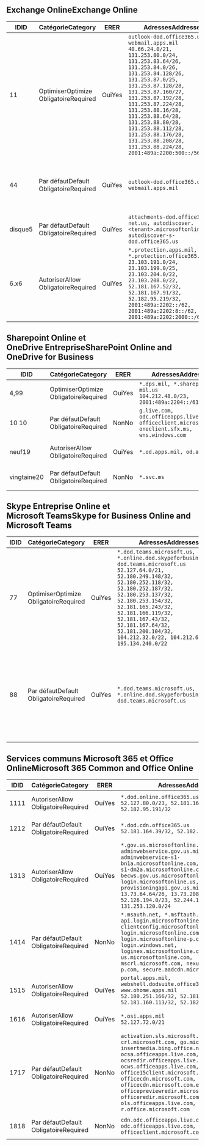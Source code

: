 <!--THIS FILE IS AUTOMATICALLY GENERATED. MANUAL CHANGES WILL BE OVERWRITTEN.-->
<!--Please contact the Office 365 Endpoints team with any questions.-->
<!--USGovDoD endpoints version 2019042900-->
<!--File generated 2019-04-29 11:00:11.5767-->

## <a name="exchange-online"></a><span data-ttu-id="70501-101">Exchange Online</span><span class="sxs-lookup"><span data-stu-id="70501-101">Exchange Online</span></span>

<span data-ttu-id="70501-102">ID</span><span class="sxs-lookup"><span data-stu-id="70501-102">ID</span></span> | <span data-ttu-id="70501-103">Catégorie</span><span class="sxs-lookup"><span data-stu-id="70501-103">Category</span></span> | <span data-ttu-id="70501-104">ER</span><span class="sxs-lookup"><span data-stu-id="70501-104">ER</span></span> | <span data-ttu-id="70501-105">Adresses</span><span class="sxs-lookup"><span data-stu-id="70501-105">Addresses</span></span> | <span data-ttu-id="70501-106">Ports</span><span class="sxs-lookup"><span data-stu-id="70501-106">Ports</span></span>
-- | -------------------- | --- | ---------------------------------------------------------------------------------------------------------------------------------------------------------------------------------------------------------------------------------------------------------------------------------------------------------------------------------------------------------------------------------------------- | -------------------------------
<span data-ttu-id="70501-107">1</span><span class="sxs-lookup"><span data-stu-id="70501-107">1</span></span> | <span data-ttu-id="70501-108">Optimiser</span><span class="sxs-lookup"><span data-stu-id="70501-108">Optimize</span></span><BR><span data-ttu-id="70501-109">Obligatoire</span><span class="sxs-lookup"><span data-stu-id="70501-109">Required</span></span> | <span data-ttu-id="70501-110">Oui</span><span class="sxs-lookup"><span data-stu-id="70501-110">Yes</span></span> | `outlook-dod.office365.us, webmail.apps.mil`<BR>`40.66.24.0/21, 131.253.80.0/24, 131.253.83.64/26, 131.253.84.0/26, 131.253.84.128/26, 131.253.87.0/25, 131.253.87.128/28, 131.253.87.160/27, 131.253.87.192/28, 131.253.87.224/28, 131.253.88.16/28, 131.253.88.64/28, 131.253.88.80/28, 131.253.88.112/28, 131.253.88.176/28, 131.253.88.208/28, 131.253.88.224/28, 2001:489a:2200:500::/56` | <span data-ttu-id="70501-111">**TCP :** 443, 80</span><span class="sxs-lookup"><span data-stu-id="70501-111">**TCP:** 443, 80</span></span>
<span data-ttu-id="70501-112">4</span><span class="sxs-lookup"><span data-stu-id="70501-112">4</span></span> | <span data-ttu-id="70501-113">Par défaut</span><span class="sxs-lookup"><span data-stu-id="70501-113">Default</span></span><BR><span data-ttu-id="70501-114">Obligatoire</span><span class="sxs-lookup"><span data-stu-id="70501-114">Required</span></span> | <span data-ttu-id="70501-115">Oui</span><span class="sxs-lookup"><span data-stu-id="70501-115">Yes</span></span> | `outlook-dod.office365.us, webmail.apps.mil` | <span data-ttu-id="70501-116">**TCP :** 143, 25, 587, 993, 995</span><span class="sxs-lookup"><span data-stu-id="70501-116">**TCP:** 143, 25, 587, 993, 995</span></span>
<span data-ttu-id="70501-117">disque</span><span class="sxs-lookup"><span data-stu-id="70501-117">5</span></span> | <span data-ttu-id="70501-118">Par défaut</span><span class="sxs-lookup"><span data-stu-id="70501-118">Default</span></span><BR><span data-ttu-id="70501-119">Obligatoire</span><span class="sxs-lookup"><span data-stu-id="70501-119">Required</span></span> | <span data-ttu-id="70501-120">Oui</span><span class="sxs-lookup"><span data-stu-id="70501-120">Yes</span></span> | `attachments-dod.office365-net.us, autodiscover.<tenant>.microsoftonline.mil, autodiscover-s-dod.office365.us` | <span data-ttu-id="70501-121">**TCP :** 443, 80</span><span class="sxs-lookup"><span data-stu-id="70501-121">**TCP:** 443, 80</span></span>
<span data-ttu-id="70501-122">6.x</span><span class="sxs-lookup"><span data-stu-id="70501-122">6</span></span> | <span data-ttu-id="70501-123">Autoriser</span><span class="sxs-lookup"><span data-stu-id="70501-123">Allow</span></span><BR><span data-ttu-id="70501-124">Obligatoire</span><span class="sxs-lookup"><span data-stu-id="70501-124">Required</span></span> | <span data-ttu-id="70501-125">Oui</span><span class="sxs-lookup"><span data-stu-id="70501-125">Yes</span></span> | `*.protection.apps.mil, *.protection.office365.us`<BR>`23.103.191.0/24, 23.103.199.0/25, 23.103.204.0/22, 23.103.208.0/22, 52.181.167.52/32, 52.181.167.91/32, 52.182.95.219/32, 2001:489a:2202::/62, 2001:489a:2202:8::/62, 2001:489a:2202:2000::/63` | <span data-ttu-id="70501-126">**TCP :** 25, 443</span><span class="sxs-lookup"><span data-stu-id="70501-126">**TCP:** 25, 443</span></span>

## <a name="sharepoint-online-and-onedrive-for-business"></a><span data-ttu-id="70501-127">Sharepoint Online et OneDrive Entreprise</span><span class="sxs-lookup"><span data-stu-id="70501-127">SharePoint Online and OneDrive for Business</span></span>

<span data-ttu-id="70501-128">ID</span><span class="sxs-lookup"><span data-stu-id="70501-128">ID</span></span> | <span data-ttu-id="70501-129">Catégorie</span><span class="sxs-lookup"><span data-stu-id="70501-129">Category</span></span> | <span data-ttu-id="70501-130">ER</span><span class="sxs-lookup"><span data-stu-id="70501-130">ER</span></span> | <span data-ttu-id="70501-131">Adresses</span><span class="sxs-lookup"><span data-stu-id="70501-131">Addresses</span></span> | <span data-ttu-id="70501-132">Ports</span><span class="sxs-lookup"><span data-stu-id="70501-132">Ports</span></span>
-- | -------------------- | --- | ---------------------------------------------------------------------------------------------------- | ----------------
<span data-ttu-id="70501-133">4,9</span><span class="sxs-lookup"><span data-stu-id="70501-133">9</span></span> | <span data-ttu-id="70501-134">Optimiser</span><span class="sxs-lookup"><span data-stu-id="70501-134">Optimize</span></span><BR><span data-ttu-id="70501-135">Obligatoire</span><span class="sxs-lookup"><span data-stu-id="70501-135">Required</span></span> | <span data-ttu-id="70501-136">Oui</span><span class="sxs-lookup"><span data-stu-id="70501-136">Yes</span></span> | `*.dps.mil, *.sharepoint-mil.us`<BR>`104.212.48.0/23, 2001:489a:2204::/63` | <span data-ttu-id="70501-137">**TCP :** 443, 80</span><span class="sxs-lookup"><span data-stu-id="70501-137">**TCP:** 443, 80</span></span>
<span data-ttu-id="70501-138">10 </span><span class="sxs-lookup"><span data-stu-id="70501-138">10</span></span> | <span data-ttu-id="70501-139">Par défaut</span><span class="sxs-lookup"><span data-stu-id="70501-139">Default</span></span><BR><span data-ttu-id="70501-140">Obligatoire</span><span class="sxs-lookup"><span data-stu-id="70501-140">Required</span></span> | <span data-ttu-id="70501-141">Non</span><span class="sxs-lookup"><span data-stu-id="70501-141">No</span></span> | `g.live.com, odc.officeapps.live.com, officeclient.microsoft.com, oneclient.sfx.ms, wns.windows.com` | <span data-ttu-id="70501-142">**TCP :** 443, 80</span><span class="sxs-lookup"><span data-stu-id="70501-142">**TCP:** 443, 80</span></span>
<span data-ttu-id="70501-143">neuf</span><span class="sxs-lookup"><span data-stu-id="70501-143">19</span></span> | <span data-ttu-id="70501-144">Autoriser</span><span class="sxs-lookup"><span data-stu-id="70501-144">Allow</span></span><BR><span data-ttu-id="70501-145">Obligatoire</span><span class="sxs-lookup"><span data-stu-id="70501-145">Required</span></span> | <span data-ttu-id="70501-146">Oui</span><span class="sxs-lookup"><span data-stu-id="70501-146">Yes</span></span> | `*.od.apps.mil, od.apps.mil` | <span data-ttu-id="70501-147">**TCP :** 443, 80</span><span class="sxs-lookup"><span data-stu-id="70501-147">**TCP:** 443, 80</span></span>
<span data-ttu-id="70501-148">vingtaine</span><span class="sxs-lookup"><span data-stu-id="70501-148">20</span></span> | <span data-ttu-id="70501-149">Par défaut</span><span class="sxs-lookup"><span data-stu-id="70501-149">Default</span></span><BR><span data-ttu-id="70501-150">Obligatoire</span><span class="sxs-lookup"><span data-stu-id="70501-150">Required</span></span> | <span data-ttu-id="70501-151">Non</span><span class="sxs-lookup"><span data-stu-id="70501-151">No</span></span> | `*.svc.ms` | <span data-ttu-id="70501-152">**TCP :** 443, 80</span><span class="sxs-lookup"><span data-stu-id="70501-152">**TCP:** 443, 80</span></span>

## <a name="skype-for-business-online-and-microsoft-teams"></a><span data-ttu-id="70501-153">Skype Entreprise Online et Microsoft Teams</span><span class="sxs-lookup"><span data-stu-id="70501-153">Skype for Business Online and Microsoft Teams</span></span>

<span data-ttu-id="70501-154">ID</span><span class="sxs-lookup"><span data-stu-id="70501-154">ID</span></span> | <span data-ttu-id="70501-155">Catégorie</span><span class="sxs-lookup"><span data-stu-id="70501-155">Category</span></span> | <span data-ttu-id="70501-156">ER</span><span class="sxs-lookup"><span data-stu-id="70501-156">ER</span></span> | <span data-ttu-id="70501-157">Adresses</span><span class="sxs-lookup"><span data-stu-id="70501-157">Addresses</span></span> | <span data-ttu-id="70501-158">Ports</span><span class="sxs-lookup"><span data-stu-id="70501-158">Ports</span></span>
-- | -------------------- | --- | -------------------------------------------------------------------------------------------------------------------------------------------------------------------------------------------------------------------------------------------------------------------------------------------------------------------------------------------------------- | --------------------------------------------------
<span data-ttu-id="70501-159">7</span><span class="sxs-lookup"><span data-stu-id="70501-159">7</span></span> | <span data-ttu-id="70501-160">Optimiser</span><span class="sxs-lookup"><span data-stu-id="70501-160">Optimize</span></span><BR><span data-ttu-id="70501-161">Obligatoire</span><span class="sxs-lookup"><span data-stu-id="70501-161">Required</span></span> | <span data-ttu-id="70501-162">Oui</span><span class="sxs-lookup"><span data-stu-id="70501-162">Yes</span></span> | `*.dod.teams.microsoft.us, *.online.dod.skypeforbusiness.us, dod.teams.microsoft.us`<BR>`52.127.64.0/21, 52.180.249.148/32, 52.180.252.118/32, 52.180.252.187/32, 52.180.253.137/32, 52.180.253.154/32, 52.181.165.243/32, 52.181.166.119/32, 52.181.167.43/32, 52.181.167.64/32, 52.181.200.104/32, 104.212.32.0/22, 104.212.60.0/23, 195.134.240.0/22` | <span data-ttu-id="70501-163">**TCP :** 443</span><span class="sxs-lookup"><span data-stu-id="70501-163">**TCP:** 443</span></span><BR><span data-ttu-id="70501-164">**UDP :** 3478, 3479, 3480, 3481</span><span class="sxs-lookup"><span data-stu-id="70501-164">**UDP:** 3478, 3479, 3480, 3481</span></span>
<span data-ttu-id="70501-165">8</span><span class="sxs-lookup"><span data-stu-id="70501-165">8</span></span> | <span data-ttu-id="70501-166">Par défaut</span><span class="sxs-lookup"><span data-stu-id="70501-166">Default</span></span><BR><span data-ttu-id="70501-167">Obligatoire</span><span class="sxs-lookup"><span data-stu-id="70501-167">Required</span></span> | <span data-ttu-id="70501-168">Oui</span><span class="sxs-lookup"><span data-stu-id="70501-168">Yes</span></span> | `*.dod.teams.microsoft.us, *.online.dod.skypeforbusiness.us, dod.teams.microsoft.us` | <span data-ttu-id="70501-169">**TCP :** 5061, 50000-59999</span><span class="sxs-lookup"><span data-stu-id="70501-169">**TCP:** 5061, 50000-59999</span></span><BR><span data-ttu-id="70501-170">**UDP :** 50000-59999</span><span class="sxs-lookup"><span data-stu-id="70501-170">**UDP:** 50000-59999</span></span>

## <a name="microsoft-365-common-and-office-online"></a><span data-ttu-id="70501-171">Services communs Microsoft 365 et Office Online</span><span class="sxs-lookup"><span data-stu-id="70501-171">Microsoft 365 Common and Office Online</span></span>

<span data-ttu-id="70501-172">ID</span><span class="sxs-lookup"><span data-stu-id="70501-172">ID</span></span> | <span data-ttu-id="70501-173">Catégorie</span><span class="sxs-lookup"><span data-stu-id="70501-173">Category</span></span> | <span data-ttu-id="70501-174">ER</span><span class="sxs-lookup"><span data-stu-id="70501-174">ER</span></span> | <span data-ttu-id="70501-175">Adresses</span><span class="sxs-lookup"><span data-stu-id="70501-175">Addresses</span></span> | <span data-ttu-id="70501-176">Ports</span><span class="sxs-lookup"><span data-stu-id="70501-176">Ports</span></span>
-- | ------------------- | --- | ---------------------------------------------------------------------------------------------------------------------------------------------------------------------------------------------------------------------------------------------------------------------------------------------------------------------------------------------------------------------------------------------- | ----------------
<span data-ttu-id="70501-177">11</span><span class="sxs-lookup"><span data-stu-id="70501-177">11</span></span> | <span data-ttu-id="70501-178">Autoriser</span><span class="sxs-lookup"><span data-stu-id="70501-178">Allow</span></span><BR><span data-ttu-id="70501-179">Obligatoire</span><span class="sxs-lookup"><span data-stu-id="70501-179">Required</span></span> | <span data-ttu-id="70501-180">Oui</span><span class="sxs-lookup"><span data-stu-id="70501-180">Yes</span></span> | `*.dod.online.office365.us`<BR>`52.127.80.0/23, 52.181.164.39/32, 52.182.95.191/32` | <span data-ttu-id="70501-181">**TCP :** 443</span><span class="sxs-lookup"><span data-stu-id="70501-181">**TCP:** 443</span></span>
<span data-ttu-id="70501-182">12</span><span class="sxs-lookup"><span data-stu-id="70501-182">12</span></span> | <span data-ttu-id="70501-183">Par défaut</span><span class="sxs-lookup"><span data-stu-id="70501-183">Default</span></span><BR><span data-ttu-id="70501-184">Obligatoire</span><span class="sxs-lookup"><span data-stu-id="70501-184">Required</span></span> | <span data-ttu-id="70501-185">Oui</span><span class="sxs-lookup"><span data-stu-id="70501-185">Yes</span></span> | `*.dod.cdn.office365.us`<BR>`52.181.164.39/32, 52.182.95.191/32` | <span data-ttu-id="70501-186">**TCP :** 443</span><span class="sxs-lookup"><span data-stu-id="70501-186">**TCP:** 443</span></span>
<span data-ttu-id="70501-187">13</span><span class="sxs-lookup"><span data-stu-id="70501-187">13</span></span> | <span data-ttu-id="70501-188">Autoriser</span><span class="sxs-lookup"><span data-stu-id="70501-188">Allow</span></span><BR><span data-ttu-id="70501-189">Obligatoire</span><span class="sxs-lookup"><span data-stu-id="70501-189">Required</span></span> | <span data-ttu-id="70501-190">Oui</span><span class="sxs-lookup"><span data-stu-id="70501-190">Yes</span></span> | `*.gov.us.microsoftonline.com, adminwebservice.gov.us.microsoftonline.com, adminwebservice-s1-bn1a.microsoftonline.com, adminwebservice-s1-dm2a.microsoftonline.com, becws.gov.us.microsoftonline.com, login.microsoftonline.us, provisioningapi.gov.us.microsoftonline.com`<BR>`13.73.64.64/26, 13.73.208.128/25, 52.126.194.0/23, 52.244.120.128/25, 131.253.120.0/24` | <span data-ttu-id="70501-191">**TCP :** 443</span><span class="sxs-lookup"><span data-stu-id="70501-191">**TCP:** 443</span></span>
<span data-ttu-id="70501-192">14</span><span class="sxs-lookup"><span data-stu-id="70501-192">14</span></span> | <span data-ttu-id="70501-193">Par défaut</span><span class="sxs-lookup"><span data-stu-id="70501-193">Default</span></span><BR><span data-ttu-id="70501-194">Obligatoire</span><span class="sxs-lookup"><span data-stu-id="70501-194">Required</span></span> | <span data-ttu-id="70501-195">Non</span><span class="sxs-lookup"><span data-stu-id="70501-195">No</span></span> | `*.msauth.net, *.msftauth.net, api.login.microsoftonline.com, clientconfig.microsoftonline-p.net, login.microsoftonline.com, login.microsoftonline-p.com, login.windows.net, loginex.microsoftonline.com, login-us.microsoftonline.com, mscrl.microsoft.com, nexus.microsoftonline-p.com, secure.aadcdn.microsoftonline-p.com` | <span data-ttu-id="70501-196">**TCP :** 443</span><span class="sxs-lookup"><span data-stu-id="70501-196">**TCP:** 443</span></span>
<span data-ttu-id="70501-197">15</span><span class="sxs-lookup"><span data-stu-id="70501-197">15</span></span> | <span data-ttu-id="70501-198">Autoriser</span><span class="sxs-lookup"><span data-stu-id="70501-198">Allow</span></span><BR><span data-ttu-id="70501-199">Obligatoire</span><span class="sxs-lookup"><span data-stu-id="70501-199">Required</span></span> | <span data-ttu-id="70501-200">Oui</span><span class="sxs-lookup"><span data-stu-id="70501-200">Yes</span></span> | `portal.apps.mil, webshell.dodsuite.office365.us, www.ohome.apps.mil`<BR>`52.180.251.166/32, 52.181.160.19/32, 52.181.160.113/32, 52.182.92.132/32` | <span data-ttu-id="70501-201">**TCP :** 443</span><span class="sxs-lookup"><span data-stu-id="70501-201">**TCP:** 443</span></span>
<span data-ttu-id="70501-202">16</span><span class="sxs-lookup"><span data-stu-id="70501-202">16</span></span> | <span data-ttu-id="70501-203">Autoriser</span><span class="sxs-lookup"><span data-stu-id="70501-203">Allow</span></span><BR><span data-ttu-id="70501-204">Obligatoire</span><span class="sxs-lookup"><span data-stu-id="70501-204">Required</span></span> | <span data-ttu-id="70501-205">Oui</span><span class="sxs-lookup"><span data-stu-id="70501-205">Yes</span></span> | `*.osi.apps.mil`<BR>`52.127.72.0/21` | <span data-ttu-id="70501-206">**TCP :** 443</span><span class="sxs-lookup"><span data-stu-id="70501-206">**TCP:** 443</span></span>
<span data-ttu-id="70501-207">17</span><span class="sxs-lookup"><span data-stu-id="70501-207">17</span></span> | <span data-ttu-id="70501-208">Par défaut</span><span class="sxs-lookup"><span data-stu-id="70501-208">Default</span></span><BR><span data-ttu-id="70501-209">Obligatoire</span><span class="sxs-lookup"><span data-stu-id="70501-209">Required</span></span> | <span data-ttu-id="70501-210">Non</span><span class="sxs-lookup"><span data-stu-id="70501-210">No</span></span> | `activation.sls.microsoft.com, crl.microsoft.com, go.microsoft.com, insertmedia.bing.office.net, ocsa.officeapps.live.com, ocsredir.officeapps.live.com, ocws.officeapps.live.com, office15client.microsoft.com, officecdn.microsoft.com, officecdn.microsoft.com.edgesuite.net, officepreviewredir.microsoft.com, officeredir.microsoft.com, ols.officeapps.live.com, r.office.microsoft.com` | <span data-ttu-id="70501-211">**TCP :** 443, 80</span><span class="sxs-lookup"><span data-stu-id="70501-211">**TCP:** 443, 80</span></span>
<span data-ttu-id="70501-212">18</span><span class="sxs-lookup"><span data-stu-id="70501-212">18</span></span> | <span data-ttu-id="70501-213">Par défaut</span><span class="sxs-lookup"><span data-stu-id="70501-213">Default</span></span><BR><span data-ttu-id="70501-214">Obligatoire</span><span class="sxs-lookup"><span data-stu-id="70501-214">Required</span></span> | <span data-ttu-id="70501-215">Non</span><span class="sxs-lookup"><span data-stu-id="70501-215">No</span></span> | `cdn.odc.officeapps.live.com, odc.officeapps.live.com, officeclient.microsoft.com` | <span data-ttu-id="70501-216">**TCP :** 443, 80</span><span class="sxs-lookup"><span data-stu-id="70501-216">**TCP:** 443, 80</span></span>

